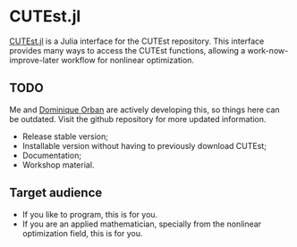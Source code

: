 
# CUTEst.jl

[CUTEst.jl](https://github.com/optimizers/CUTEst.jl) is a Julia interface for
the CUTEst repository.
This interface provides many ways to access the CUTEst functions, allowing a
work-now-improve-later workflow for nonlinear optimization.

## TODO

Me and [Dominique Orban](https://www.gerad.ca/~orban/) are actively developing
this, so things here can be outdated. Visit the github repository for more
updated information.

  - Release stable version;
  - Installable version without having to previously download CUTEst;
  - Documentation;
  - Workshop material.

## Target audience

  - If you like to program, this is for you.
  - If you are an applied mathematician, specially from the nonlinear
    optimization field, this is for you.

